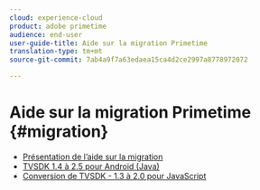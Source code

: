 ```yaml
---
cloud: experience-cloud
product: adobe primetime
audience: end-user
user-guide-title: Aide sur la migration Primetime
translation-type: tm+mt
source-git-commit: 7ab4a9f7a63edaea15ca4d2ce2997a8778972072

---
```



# Aide sur la migration Primetime {#migration}

+ [Présentation de l’aide sur la migration](home.md)
+ [TVSDK 1.4 à 2.5 pour Android (Java)](tvsdk-14-25-android.md)
+ [Conversion de TVSDK - 1.3 à 2.0 pour JavaScript](tvsdk-13-to-20-for-javascript.md)
